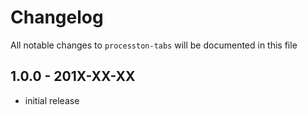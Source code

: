 # Changelog

All notable changes to `processton-tabs` will be documented in this file

## 1.0.0 - 201X-XX-XX

- initial release
